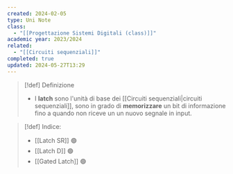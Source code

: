 ```yaml
---
created: 2024-02-05
type: Uni Note
class:
  - "[[Progettazione Sistemi Digitali (class)]]"
academic year: 2023/2024
related:
  - "[[Circuiti sequenziali]]"
completed: true
updated: 2024-05-27T13:29
---
```

>[!def] Definizione
>- I **latch** sono l'unità di base dei [[Circuiti sequenziali|circuiti sequenziali]], sono in grado di **memorizzare** un bit di informazione fino a quando non riceve un un nuovo segnale in input.

>[!def] Indice:
>- [[Latch SR]] 🟢
>- [[Latch D]] 🟢
>- [[Gated Latch]] 🟢

